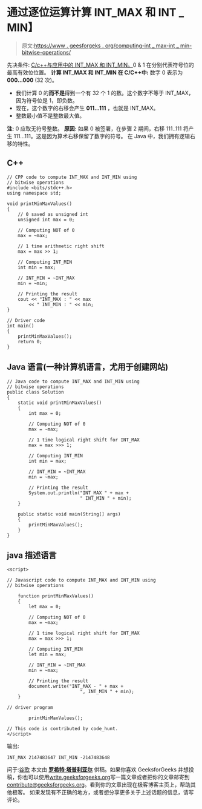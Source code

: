 # 通过逐位运算计算 INT_MAX 和 INT _ MIN】

> 原文:[https://www . geesforgeks . org/computing-int _ max-int _ min-bitwise-operations/](https://www.geeksforgeeks.org/computing-int_max-int_min-bitwise-operations/)

先决条件:
[C/c++与应用中的 INT_MAX 和 INT_MIN。](https://www.geeksforgeeks.org/int_max-int_min-cc-applications/)0 & 1 在分别代表符号位的最高有效位位置。
**计算 INT_MAX 和 INT_MIN 在 C/C++中:**
数字 0 表示为 **000…000** (32 次)。

*   我们计算 0 的**而不是**得到一个有 32 个 1 的数。这个数字不等于 INT_MAX，因为符号位是 1，即负数。
*   现在，这个数字的右移会产生 **011…111** ，也就是 INT_MAX。
*   整数最小值不是整数最大值。

**注:**
0 应取无符号整数。
**原因:**
如果 0 被签署，在步骤 2 期间，右移 111..111 将产生 111…111。这是因为算术右移保留了数字的符号。
在 Java 中，我们拥有逻辑右移的特性。

## C++

```
// CPP code to compute INT_MAX and INT_MIN using
// bitwise operations
#include <bits/stdc++.h>
using namespace std;

void printMinMaxValues()
{
    // 0 saved as unsigned int
    unsigned int max = 0;

    // Computing NOT of 0
    max = ~max;

    // 1 time arithmetic right shift
    max = max >> 1;

    // Computing INT_MIN
    int min = max;

    // INT_MIN = ~INT_MAX
    min = ~min;

    // Printing the result
    cout << "INT_MAX : " << max
        << " INT_MIN : " << min;
}

// Driver code
int main()
{
    printMinMaxValues();
    return 0;
}
```

## Java 语言(一种计算机语言，尤用于创建网站)

```
// Java code to compute INT_MAX and INT_MIN using
// bitwise operations
public class Solution
{
    static void printMinMaxValues()
    {
        int max = 0;

        // Computing NOT of 0
        max = ~max;

        // 1 time logical right shift for INT_MAX
        max = max >>> 1;

        // Computing INT_MIN
        int min = max;

        // INT_MIN = ~INT_MAX
        min = ~max;

        // Printing the result
        System.out.println("INT_MAX " + max +
                           " INT_MIN " + min);
    }

    public static void main(String[] args)
    {
        printMinMaxValues();
    }
}
```

## java 描述语言

```
<script>

// Javascript code to compute INT_MAX and INT_MIN using
// bitwise operations

    function printMinMaxValues()
    {
        let max = 0;

        // Computing NOT of 0
        max = ~max;

        // 1 time logical right shift for INT_MAX
        max = max >>> 1;

        // Computing INT_MIN
        let min = max;

        // INT_MIN = ~INT_MAX
        min = ~max;

        // Printing the result
        document.write("INT_MAX - " + max +
                           ", INT_MIN " + min);
    }

// driver program

        printMinMaxValues();

// This code is contributed by code_hunt.
</script>
```

输出:

```
INT_MAX 2147483647 INT_MIN -2147483648
```

问于:[谷歌](https://practice.geeksforgeeks.org/company/Google/)
本文由 [**罗希特·塔普利亚尔**](https://www.hackerrank.com/rohit_thapliyal) 供稿。如果你喜欢 GeeksforGeeks 并想投稿，你也可以使用[write.geeksforgeeks.org](https://write.geeksforgeeks.org)写一篇文章或者把你的文章邮寄到 contribute@geeksforgeeks.org。看到你的文章出现在极客博客主页上，帮助其他极客。
如果发现有不正确的地方，或者想分享更多关于上述话题的信息，请写评论。